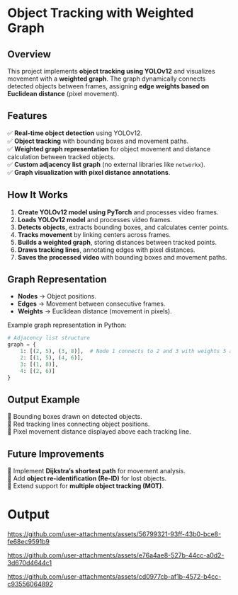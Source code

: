 # Object Tracking with Weighted Graph

## Overview
This project implements **object tracking using YOLOv12** and visualizes movement with a **weighted graph**. The graph dynamically connects detected objects between frames, assigning **edge weights based on Euclidean distance** (pixel movement).

## Features
✅ **Real-time object detection** using YOLOv12.  
✅ **Object tracking** with bounding boxes and movement paths.  
✅ **Weighted graph representation** for object movement and distance calculation between tracked objects.  
✅ **Custom adjacency list graph** (no external libraries like `networkx`).  
✅ **Graph visualization with pixel distance annotations**.

## How It Works
1. **Create YOLOv12 model using PyTorch** and processes video frames.
2. **Loads YOLOv12 model** and processes video frames.
3. **Detects objects**, extracts bounding boxes, and calculates center points.
4. **Tracks movement** by linking centers across frames.
5. **Builds a weighted graph**, storing distances between tracked points.
6. **Draws tracking lines**, annotating edges with pixel distances.
7. **Saves the processed video** with bounding boxes and movement paths.

## Graph Representation
- **Nodes** → Object positions.
- **Edges** → Movement between consecutive frames.
- **Weights** → Euclidean distance (movement in pixels).

Example graph representation in Python:
```python
# Adjacency list structure
graph = {
    1: [(2, 5), (3, 8)],  # Node 1 connects to 2 and 3 with weights 5 and 8
    2: [(1, 5), (4, 6)],
    3: [(1, 8)],
    4: [(2, 6)]
}
```

## Output Example
🔹 Bounding boxes drawn on detected objects.  
🔹 Red tracking lines connecting object positions.  
🔹 Pixel movement distance displayed above each tracking line.  

## Future Improvements
🔹 Implement **Dijkstra’s shortest path** for movement analysis.  
🔹 Add **object re-identification (Re-ID)** for lost objects.  
🔹 Extend support for **multiple object tracking (MOT)**.  

# Output

https://github.com/user-attachments/assets/56799321-93ff-43b0-bce8-fe68ec9591b9






https://github.com/user-attachments/assets/e76a4ae8-527b-44cc-a0d2-3d670d4644c1






https://github.com/user-attachments/assets/cd0977cb-af1b-4572-b4cc-c93556064892





